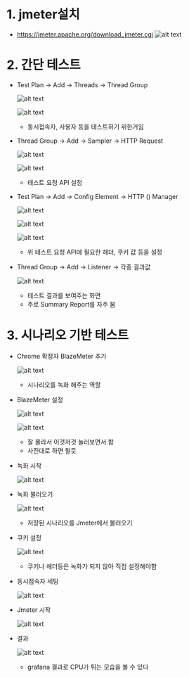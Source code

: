 # 1. jmeter설치
- https://jmeter.apache.org/download_jmeter.cgi 
![alt text](img/jmeter설치.png)


# 2. 간단 테스트
- Test Plan -> Add -> Threads -> Thread Group

    ![alt text](img/image.png)
    
    ![alt text](img/image-7.png)
    
    - 동시접속자, 사용자 등을 테스트하기 위한거임

- Thread Group -> Add -> Sampler -> HTTP Request

    ![alt text](img/image-2.png)

    ![alt text](img/image-4.png)

    - 테스트 요청 API 설정


- Test Plan -> Add -> Config Element -> HTTP () Manager

    ![alt text](img/image-1.png)

    ![alt text](img/image-5.png)

    ![alt text](img/image-6.png)

    - 위 테스트 요청 API에 필요한 헤더, 쿠키 값 등을 설정

- Thread Group -> Add -> Listener -> 각종 결과값

    ![alt text](img/image-3.png)
    - 테스트 결과를 보여주는 화면
    - 주로 Summary Report를 자주 봄

# 3. 시나리오 기반 테스트
- Chrome 확장자 BlazeMeter 추가

    ![alt text](<img/blaze meter 추가.png>)
    - 시나리오를 녹화 해주는 역할

- BlazeMeter 설정

    ![alt text](<img/blaze meter 설정1.png>)

    ![alt text](<img/blaze meter 설정2.png>)
    - 잘 몰라서 이것저것 눌러보면서 함
    - 사진대로 하면 될듯


- 녹화 시작

    ![alt text](<img/blaze meter 저장.png>)


- 녹화 불러오기

    ![alt text](<img/jmeter blaze meter 불러오기.png>)
    - 저장된 시나리오를 Jmeter에서 불러오기


- 쿠키 설정

    ![alt text](<img/jmeter 쿠키 추가.png>)
    - 쿠키나 헤더등은 녹화가 되지 않아 직접 설정해야함

- 동시접속자 세팅
    
    ![alt text](<img/jmeter 동시접속자 세팅.png>)

- Jmeter 시작

    ![alt text](<img/jmeter 시작.png>)

- 결과

    ![alt text](img/결과.png)
    - grafana 결과로 CPU가 튀는 모습을 볼 수 있다
